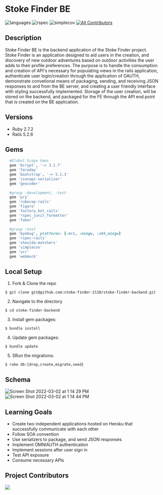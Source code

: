 # Stoke Finder BE

![languages](https://img.shields.io/github/languages/top/stoke-finder-2110/stoke-finder-backend?color=red)
![rspec](https://img.shields.io/gem/v/rspec?color=blue&label=rspec)
![simplecov](https://img.shields.io/gem/v/simplecov?color=blue&label=simplecov)
[![All Contributors](https://img.shields.io/badge/contributors-5-orange.svg?style=flat)](#contributors-)


## Description 

Stoke Finder BE is the backend application of the Stoke Finder project. Stoke Finder is an application designed to aid users in the creation, and discovery of new outdoor adventures based on outdoor activities the user adds to their profile preferences. The purpose is to handle the consumption and creation of API's necessary for populating views in the rails application, authenticate user login/creation through the application of OAUTH, demonstrate convetional means of packaging, sending, and receiving JSON responses to and from the BE server, and creating a user friendly interface with styling successfully implemented. Storage of the user creation, will be stored on the backend, and packaged for the FE through the API end point that is created on the BE application. 

## Versions
- Ruby 2.7.2
- Rails 5.2.6

## Gems
```ruby 
  #Global Scope Gems 
  gem 'bcrypt', '~> 3.1.7'
  gem 'faraday'
  gem 'bootstrap', '~> 5.1.3'
  gem 'jsonapi-serializer'
  gem 'geocoder'
  
  #group :development, :test
  gem 'pry'
  gem 'rubocop-rails'
  gem 'figaro'
  gem 'factory_bot_rails'
  gem 'rspec_junit_formatter'
  gem 'faker'
  
  #group :test
  gem 'byebug', platforms: [:mri, :mingw, :x64_mingw]
  gem 'rspec-rails'
  gem 'shoulda-matchers'
  gem 'simplecov'
  gem 'vcr'
  gem 'webmock'
```

## Local Setup 

1. Fork & Clone the repo 
```shell
$ git clone git@github.com:stoke-finder-2110/stoke-finder-backend.git
```
2. Navigate to the directory 
```shell 
$ cd stoke-finder-backend 
```
3. Install gem packages:
```shell
$ bundle install
```
4. Update gem packages: 
```shell
$ bundle update
```
5. SRun the migrations: 
```shell
$ rake db:{drop,create,migrate,seed}
```
## Schema 
![Screen Shot 2022-03-02 at 1 14 29 PM](https://user-images.githubusercontent.com/81737385/156442238-b25ff194-fa60-496a-8e88-37c5e7d2c61e.png)
![Screen Shot 2022-03-02 at 1 14 44 PM](https://user-images.githubusercontent.com/81737385/156442272-ac0b86f8-6026-41ae-b468-f67716bd5bfe.png)

## Learning Goals 
- Create two independent applications hosted on Heroku that successfully communicate with each other
- Follow SOA convention
- Use serializers to package, and send JSON responses
- Implement OMNIAUTH authentication
- Implement sessions after user sign in
- Test API exposure
- Consume necessary APIs

## Project Contributors 

<a href="https://github.com/stoke-finder-2110/stoke-finder-frontend/graphs/contributors">
  <img src="https://contrib.rocks/image?repo=stoke-finder-2110/stoke-finder-frontend" />
</a>


